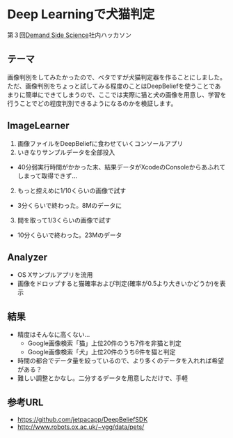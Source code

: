 Deep Learningで犬猫判定
===

第３回[Demand Side Science](http://demand-side-science.jp/)社内ハッカソン

## テーマ
画像判別をしてみたかったので、ベタですが犬猫判定器を作ることにしました。
ただ、画像判別をちょっと試してみる程度のことはDeepBeliefを使うことであまりに簡単にできてしまうので、ここでは実際に猫と犬の画像を用意し、学習を行うことでどの程度判別できるようになるのかを検証します。


## ImageLearner
1. 画像ファイルをDeepBeliefに食わせていくコンソールアプリ
1. いきなりサンプルデータを全部投入
  - 40分弱実行時間がかかった末、結果データがXcodeのConsoleからあふれてしまって取得できず…
2. もっと控えめに1/10くらいの画像で試す
  - 3分くらいで終わった。8Mのデータに
3. 間を取って1/3くらいの画像で試す
  - 10分くらいで終わった。23Mのデータ

## Analyzer

- OS Xサンプルアプリを流用
- 画像をドロップすると猫確率および判定(確率が0.5より大きいかどうか)を表示

## 結果
- 精度はそんなに高くない…
  - Google画像検索「猫」上位20件のうち7件を非猫と判定
  - Google画像検索「犬」上位20件のうち6件を猫と判定
- 時間の都合でデータ量を絞っているので、より多くのデータを入れれば希望がある？
- 難しい調整とかなし。二分するデータを用意しただけで、手軽

## 参考URL
- https://github.com/jetpacapp/DeepBeliefSDK
- http://www.robots.ox.ac.uk/~vgg/data/pets/
